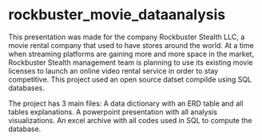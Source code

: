 # rockbuster_movie_dataanalysis
This presentation was made for the company Rockbuster Stealth LLC, a movie rental company that used to have stores around the world. 
At a time when streaming platforms are gaining more and more space in the market,  
Rockbuster Stealth management team is planning to use its existing movie licenses to launch an online video rental service in order to stay competitive.
This project used an open source datset compilde using SQL databases.

The project has 3 main files: A data dictionary with an ERD table and all tables explanations.
                              A powerpoint presentation with all analysis visualizations.
                              An excel archive with all codes used in SQL to compute the database.

